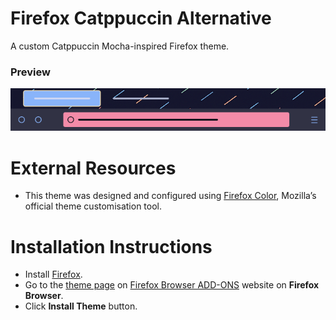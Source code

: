 # Firefox Catppuccin Alternative

  A custom Catppuccin Mocha-inspired Firefox theme.

### **Preview**
![firefox-catppuccin-alternative-preview](https://github.com/shunsui18/firefox-catppuccin-alternative/blob/main/firefox-catppuccin-alternative-preview.png)

# **External Resources**
- This theme was designed and configured using [Firefox Color](https://addons.mozilla.org/en-US/firefox/addon/firefox-color/ "Go to Firefox Color download page"), Mozilla’s official theme customisation tool.

# **Installation Instructions**
- Install [Firefox](https://download.mozilla.org/?product=firefox-stub&os=win&lang=en-GB "Click to download Firefox").
- Go to the [theme page](https://addons.mozilla.org/en-US/firefox/addon/catppuccin-mocha-alternative/?utm_source=addons.mozilla.org&utm_medium=referral&utm_content=search "Go to Catppucin Mocha Alternative download page") on [Firefox Browser ADD-ONS](https://addons.mozilla.org/en-US/firefox/ "Go to Firefox Browser ADD-ONS homepage") website on **Firefox Browser**.
- Click **Install Theme** button.
